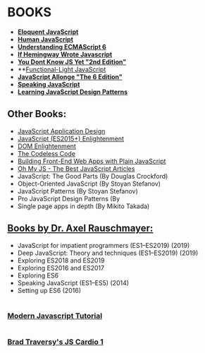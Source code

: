 # BOOKS

- **[Eloquent JavaScript](https://eloquentjavascript.net/)**
- **[Human JavaScript](http://read.humanjavascript.com/)**
- **[Understanding ECMAScript 6](https://leanpub.com/understandinges6/read/)**
- **[If Hemingway Wrote Javascript](https://pepa.holla.cz/wp-content/uploads/2015/11/If-Hemingway-Wrote-JavaScript.pdf)**
- **[You Dont Know JS Yet "2nd Edition"](https://github.com/getify/You-Dont-Know-JS)**
- **[Functional-Light JavaScript](https://github.com/getify/Functional-Light-JS)
- **[JavaScript Allonge "The 6 Edition"](https://leanpub.com/javascriptallongesix/read)**
- **[Speaking JavaScript](http://speakingjs.com/es5/index.html)**
- **[Learning JavaScript Design Patterns](https://addyosmani.com/resources/essentialjsdesignpatterns/book/)**

## Other Books:
- [JavaScript Application Design](https://manning-content.s3.amazonaws.com/download/3/ea9e2c0-901f-4165-a7fb-195a6eec57ce/JSAD_CH05.pdf)
- [JavaScript (ES2015+) Enlightenment](https://frontendmasters.com/books/javascript-enlightenment/)
- [DOM Enlightenment](http://domenlightenment.com/)
- [The Codeless Code](http://thecodelesscode.com/contents)
- [Building Front-End Web Apps with Plain JavaScript](https://oxygen.informatik.tu-cottbus.de/webeng/JsFrontendApp/complete-tutorial.pdf)
- [Oh My JS - The Best JavaScript Articles](https://pepa.holla.cz/wp-content/uploads/2016/07/ohmyjs.pdf)
- JavaScript: The Good Parts (By Douglas Crockford)
- Object-Oriented JavaScript (By Stoyan Stefanov)
- JavaScript Patterns (By Stoyan Stefanov)
- Pro JavaScript Design Patterns (By 
- Single page apps in depth (By Mikito Takada)

## [Books by Dr. Axel Rauschmayer:](https://exploringjs.com/)

- JavaScript for impatient programmers (ES1–ES2019) (2019)
- Deep JavaScript: Theory and techniques (ES1–ES2019) (2019)
- Exploring ES2018 and ES2019
- Exploring ES2016 and ES2017
- Exploring ES6
- Speaking JavaScript (ES1–ES5) (2014)
- Setting up ES6 (2016)

#
### [Modern Javascript Tutorial](https://javascript.info/)
#
### [Brad Traversy's JS Cardio 1](https://www.youtube.com/watch?v=M2bJBuaOeOQ) 



